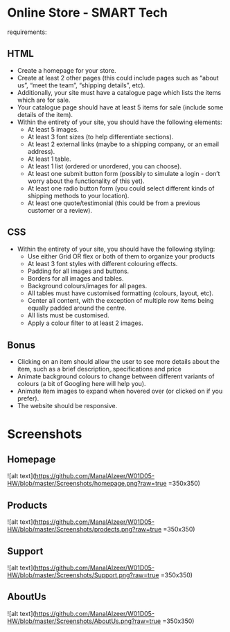 # Online Store - SMART Tech
requirements:
## HTML
- Create a homepage for your store.
- Create at least 2 other pages (this could include pages such as “about us”, “meet the team”, “shipping details”, etc).
- Additionally, your site must have a catalogue page which lists the items which are for sale.
- Your catalogue page should have at least 5 items for sale (include some details of the item).
- Within the entirety of your site, you should have the following elements:
    - At least 5 images.
    - At least 3 font sizes (to help differentiate sections).
    - At least 2 external links (maybe to a shipping company, or an email address).
    - At least 1 table.
    - At least 1 list (ordered or unordered, you can choose).
    - At least one submit button form (possibly to simulate a login - don’t worry about the functionality of this yet).
    - At least one radio button form (you could select different kinds of shipping methods to your location).
    - At least one quote/testimonial (this could be from a previous customer or a review).

## CSS
- Within the entirety of your site, you should have the following styling:
    - Use either Grid OR flex or both of them to organize your products
    - At least 3 font styles with different colouring effects.
    - Padding for all images and buttons.
    - Borders for all images and tables.
    - Background colours/images for all pages.
    - All tables must have customised formatting (colours, layout, etc).
    - Center all content, with the exception of multiple row items being equally padded around the centre.
    - All lists must be customised.
    - Apply a colour ﬁlter to at least 2 images.

## Bonus
- Clicking on an item should allow the user to see more details about the item, such as a brief description,.specifications and price
- Animate background colours to change between different variants of colours (a bit of Googling here will help you).
- Animate item images to expand when hovered over (or clicked on if you prefer).
- The website should be responsive.

# Screenshots

## Homepage 
![alt text](https://github.com/ManalAlzeer/W01D05-HW/blob/master/Screenshots/homepage.png?raw=true =350x350)

## Products
![alt text](https://github.com/ManalAlzeer/W01D05-HW/blob/master/Screenshots/prodects.png?raw=true =350x350)

## Support
![alt text](https://github.com/ManalAlzeer/W01D05-HW/blob/master/Screenshots/Support.png?raw=true =350x350)

## AboutUs
![alt text](https://github.com/ManalAlzeer/W01D05-HW/blob/master/Screenshots/AboutUs.png?raw=true =350x350)






